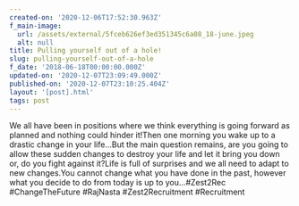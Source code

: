 ```yaml
---
created-on: '2020-12-06T17:52:30.963Z'
f_main-image:
  url: /assets/external/5fceb626ef3ed351345c6a08_18-june.jpeg
  alt: null
title: Pulling yourself out of a hole!
slug: pulling-yourself-out-of-a-hole
f_date: '2018-06-18T00:00:00.000Z'
updated-on: '2020-12-07T23:09:49.000Z'
published-on: '2020-12-07T23:10:25.404Z'
layout: '[post].html'
tags: post
---
```


We all have been in positions where we think everything is going forward as planned and nothing could hinder it!Then one morning you wake up to a drastic change in your life…But the main question remains, are you going to allow these sudden changes to destroy your life and let it bring you down or, do you fight against it?Life is full of surprises and we all need to adapt to new changes.You cannot change what you have done in the past, however what you decide to do from today is up to you…#Zest2Rec #ChangeTheFuture #RajNasta #Zest2Recruitment #Recruitment
